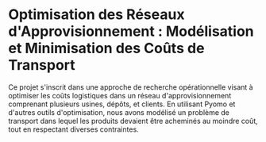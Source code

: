 # Optimisation des Réseaux d'Approvisionnement : Modélisation et Minimisation des Coûts de Transport

Ce projet s'inscrit dans une approche de recherche opérationnelle visant à optimiser les coûts logistiques dans un réseau d'approvisionnement comprenant plusieurs usines, dépôts, et clients. En utilisant Pyomo et d'autres outils d'optimisation, nous avons modélisé un problème de transport dans lequel les produits devaient être acheminés au moindre coût, tout en respectant diverses contraintes.
